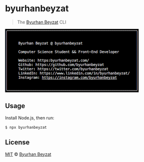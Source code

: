 # byurhanbeyzat

> The [Byurhan Beyzat](https://byurhanbeyzat.com/) CLI

![demo](./screenshot.png)

## Usage 
Install Node.js, then run:

```
$ npx byurhanbeyzat
```

## License
[MIT](./license) &copy; [Byurhan Beyzat](https://byurhanbeyzat.com/)